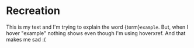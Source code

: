 # Recreation

This is my text and I'm trying to explain the word {term}`example`. But, when I hover "example" nothing shows even though I'm using hoverxref. And that makes me sad :(


